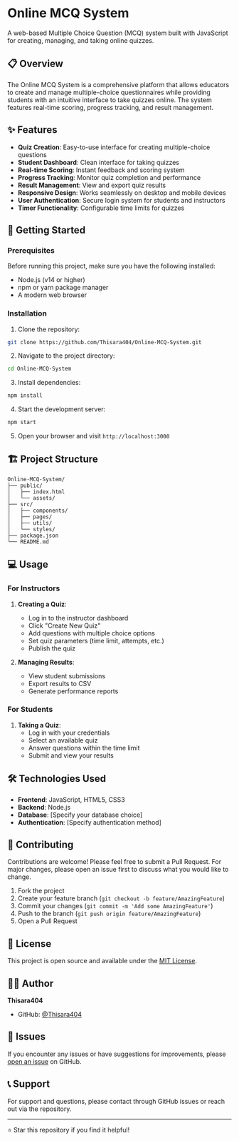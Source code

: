 # Online MCQ System

A web-based Multiple Choice Question (MCQ) system built with JavaScript for creating, managing, and taking online quizzes.

## 📋 Overview

The Online MCQ System is a comprehensive platform that allows educators to create and manage multiple-choice questionnaires while providing students with an intuitive interface to take quizzes online. The system features real-time scoring, progress tracking, and result management.

## ✨ Features

- **Quiz Creation**: Easy-to-use interface for creating multiple-choice questions
- **Student Dashboard**: Clean interface for taking quizzes
- **Real-time Scoring**: Instant feedback and scoring system
- **Progress Tracking**: Monitor quiz completion and performance
- **Result Management**: View and export quiz results
- **Responsive Design**: Works seamlessly on desktop and mobile devices
- **User Authentication**: Secure login system for students and instructors
- **Timer Functionality**: Configurable time limits for quizzes

## 🚀 Getting Started

### Prerequisites

Before running this project, make sure you have the following installed:

- Node.js (v14 or higher)
- npm or yarn package manager
- A modern web browser

### Installation

1. Clone the repository:
```bash
git clone https://github.com/Thisara404/Online-MCQ-System.git
```

2. Navigate to the project directory:
```bash
cd Online-MCQ-System
```

3. Install dependencies:
```bash
npm install
```

4. Start the development server:
```bash
npm start
```

5. Open your browser and visit `http://localhost:3000`

## 🏗️ Project Structure

```
Online-MCQ-System/
├── public/
│   ├── index.html
│   └── assets/
├── src/
│   ├── components/
│   ├── pages/
│   ├── utils/
│   └── styles/
├── package.json
└── README.md
```

## 💻 Usage

### For Instructors

1. **Creating a Quiz**:
   - Log in to the instructor dashboard
   - Click "Create New Quiz"
   - Add questions with multiple choice options
   - Set quiz parameters (time limit, attempts, etc.)
   - Publish the quiz

2. **Managing Results**:
   - View student submissions
   - Export results to CSV
   - Generate performance reports

### For Students

1. **Taking a Quiz**:
   - Log in with your credentials
   - Select an available quiz
   - Answer questions within the time limit
   - Submit and view your results

## 🛠️ Technologies Used

- **Frontend**: JavaScript, HTML5, CSS3
- **Backend**: Node.js
- **Database**: [Specify your database choice]
- **Authentication**: [Specify authentication method]

## 🤝 Contributing

Contributions are welcome! Please feel free to submit a Pull Request. For major changes, please open an issue first to discuss what you would like to change.

1. Fork the project
2. Create your feature branch (`git checkout -b feature/AmazingFeature`)
3. Commit your changes (`git commit -m 'Add some AmazingFeature'`)
4. Push to the branch (`git push origin feature/AmazingFeature`)
5. Open a Pull Request

## 📝 License

This project is open source and available under the [MIT License](LICENSE).

## 👨‍💻 Author

**Thisara404**
- GitHub: [@Thisara404](https://github.com/Thisara404)

## 🐛 Issues

If you encounter any issues or have suggestions for improvements, please [open an issue](https://github.com/Thisara404/Online-MCQ-System/issues) on GitHub.

## 📞 Support

For support and questions, please contact through GitHub issues or reach out via the repository.

---

⭐ Star this repository if you find it helpful!

